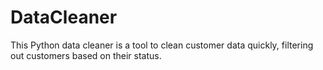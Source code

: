 # DataCleaner
This Python data cleaner is a tool to clean customer data quickly, filtering out customers based on their status. 
